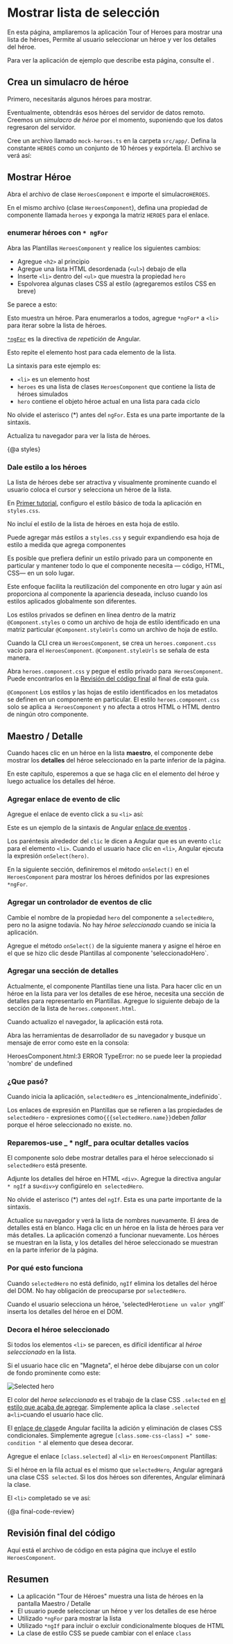 # Mostrar lista de selección

En esta página, ampliaremos la aplicación Tour of Heroes para mostrar una lista de héroes,
Permite al usuario seleccionar un héroe y ver los detalles del héroe.

<div class="alert is-helpful">

Para ver la aplicación de ejemplo que describe esta página, consulte el  <live-example></live-example>.

</div>


## Crea un simulacro de héroe

Primero, necesitarás algunos héroes para mostrar.

Eventualmente, obtendrás esos héroes del servidor de datos remoto.
Creemos un _simulacro de héroe_ por el momento, suponiendo que los datos regresaron del servidor.

Cree un archivo llamado `mock-heroes.ts` en la carpeta `src/app/`.
Defina la constante `HEROES` como un conjunto de 10 héroes y expórtela.
El archivo se verá así:

<code-example path="toh-pt2/src/app/mock-heroes.ts" header="src/app/mock-heroes.ts"></code-example>

## Mostrar Héroe

Abra el archivo de clase `HeroesComponent` e importe el simulacro`HEROES`.

<code-example path="toh-pt2/src/app/heroes/heroes.component.ts" region="import-heroes" header="src/app/heroes/heroes.component.ts (import HEROES)">
</code-example>

En el mismo archivo (clase `HeroesComponent`), defina una propiedad de componente llamada `heroes` y exponga la matriz `HEROES` para el enlace.

<code-example path="toh-pt2/src/app/heroes/heroes.component.ts" header="src/app/heroes/heroes.component.ts" region="component">
</code-example>

### enumerar héroes con `* ngFor`

Abra las Plantillas `HeroesComponent` y realice los siguientes cambios:

* Agregue `<h2>` al principio
* Agregue una lista HTML desordenada (`<ul>`) debajo de ella
* Inserte `<li>` dentro del `<ul>` que muestra la propiedad `hero`
* Espolvorea algunas clases CSS al estilo (agregaremos estilos CSS en breve)

Se parece a esto:

<code-example path="toh-pt2/src/app/heroes/heroes.component.1.html" region="list" header="heroes.component.html (heroes template)"></code-example>

Esto muestra un héroe. Para enumerarlos a todos, agregue `*ngFor*` a `<li>` para iterar sobre la lista de héroes.

<code-example path="toh-pt2/src/app/heroes/heroes.component.1.html" region="li">
</code-example>

[`*ngFor`](guide/template-syntax#ngFor) es la directiva de _repetición_ de Angular.

Esto repite el elemento host para cada elemento de la lista.

La sintaxis para este ejemplo es:

* `<li>` es un elemento host
* `heroes` es una lista de clases `HeroesComponent` que contiene la lista de héroes simulados
* `hero` contiene el objeto héroe actual en una lista para cada ciclo

<div class="alert is-important">

No olvide el asterisco (*) antes del `ngFor`. Esta es una parte importante de la sintaxis.

</div>

Actualiza tu navegador para ver la lista de héroes.

{@a styles}


### Dale estilo a los héroes

La lista de héroes debe ser atractiva y visualmente prominente cuando el usuario coloca el cursor y selecciona un héroe de la lista.

En [Primer tutorial](tutorial/toh-pt0#app-wide-styles), configuro el estilo básico de toda la aplicación en `styles.css`.

No incluí el estilo de la lista de héroes en esta hoja de estilo.

Puede agregar más estilos a `styles.css` y seguir expandiendo esa hoja de estilo a medida que agrega componentes

Es posible que prefiera definir un estilo privado para un componente en particular y mantener todo lo que el componente necesita &mdash;
código, HTML, CSS&mdash; en un solo lugar.

Este enfoque facilita la reutilización del componente en otro lugar y aún así proporciona al componente la apariencia deseada, incluso cuando los estilos aplicados globalmente son diferentes.

Los estilos privados se definen en línea dentro de la matriz `@Component.styles` o como un archivo de hoja de estilo identificado en una matriz particular `@Component.styleUrls` como un archivo de hoja de estilo.

Cuando la CLI crea un `HeroesComponent`, se crea un `heroes.component.css` vacío para el `HeroesComponent`.
`@Component.styleUrls` se señala de esta manera.

<code-example path="toh-pt2/src/app/heroes/heroes.component.ts" region="metadata"
 header="src/app/heroes/heroes.component.ts (@Component)">
</code-example>

Abra `heroes.component.css` y pegue el estilo privado para` HeroesComponent`.
Puede encontrarlos en la [Revisión del código final](#final-code-review) al final de esta guía.

<div class="alert is-important">

`@Component` Los estilos y las hojas de estilo identificados en los metadatos se definen en un componente en particular.
El estilo `heroes.component.css` solo se aplica a` HeroesComponent` y no afecta a otros HTML o HTML dentro de ningún otro componente.
</div>

## Maestro / Detalle

Cuando haces clic en un héroe en la lista **maestro**, el componente debe mostrar los **detalles** del héroe seleccionado en la parte inferior de la página.

En este capítulo, esperemos a que se haga clic en el elemento del héroe y luego actualice los detalles del héroe.

### Agregar enlace de evento de clic

Agregue el enlace de evento click a su `<li>` así:

<code-example path="toh-pt2/src/app/heroes/heroes.component.1.html" region="selectedHero-click" header="heroes.component.html (template excerpt)"></code-example>

Este es un ejemplo de la sintaxis de Angular [enlace de eventos](guide/template-syntax#event-binding) .

Los paréntesis alrededor del `clic` le dicen a Angular que es un evento `clic` para el elemento `<li>`.
Cuando el usuario hace clic en `<li>`, Angular ejecuta la expresión `onSelect(hero)`.


En la siguiente sección, definiremos el método `onSelect()` en el `HeroesComponent` para mostrar los héroes definidos por las expresiones `*ngFor`.


### Agregar un controlador de eventos de clic

Cambie el nombre de la propiedad `hero` del componente a `selectedHero`, pero no la asigne todavía.
No hay _héroe seleccionado_ cuando se inicia la aplicación.

Agregue el método `onSelect()` de la siguiente manera y asigne el héroe en el que se hizo clic desde Plantillas al componente 'seleccionadoHero`.

<code-example path="toh-pt2/src/app/heroes/heroes.component.ts" region="on-select" header="src/app/heroes/heroes.component.ts (onSelect)"></code-example>

### Agregar una sección de detalles

Actualmente, el componente Plantillas tiene una lista.
Para hacer clic en un héroe en la lista para ver los detalles de ese héroe, necesita una sección de detalles para representarlo en Plantillas.
Agregue lo siguiente debajo de la sección de la lista de `heroes.component.html`.

<code-example path="toh-pt2/src/app/heroes/heroes.component.html" region="selectedHero-details" header="heroes.component.html (selected hero details)"></code-example>

Cuando actualizo el navegador, la aplicación está rota.

Abra las herramientas de desarrollador de su navegador y busque un mensaje de error como este en la consola:

<code-example language="sh" class="code-shell">
  HeroesComponent.html:3 ERROR TypeError: no se puede leer la propiedad 'nombre' de undefined
</code-example>

### ¿Que pasó?

Cuando inicia la aplicación, `selectedHero` es _intencionalmente_indefinido`.

Los enlaces de expresión en Plantillas que se refieren a las propiedades de `selectedHero` - expresiones como` {{{selectedHero.name}} `deben _fallar_ porque el héroe seleccionado no existe. no.

### Reparemos-use _ * ngIf_ para ocultar detalles vacíos

El componente solo debe mostrar detalles para el héroe seleccionado si `selectedHero` está presente.

Adjunte los detalles del héroe en HTML `<div>`.
Agregue la directiva angular `* ngIf` a su` <div> `y configúrelo en` selectedHero`.

<div class="alert is-important">

No olvide el asterisco (*) antes del `ngIf`. Esta es una parte importante de la sintaxis.

</div>

<code-example path="toh-pt2/src/app/heroes/heroes.component.html" region="ng-if" header="src/app/heroes/heroes.component.html (*ngIf)"></code-example>

Actualice su navegador y verá la lista de nombres nuevamente.
El área de detalles está en blanco.
Haga clic en un héroe en la lista de héroes para ver más detalles.
La aplicación comenzó a funcionar nuevamente.
Los héroes se muestran en la lista, y los detalles del héroe seleccionado se muestran en la parte inferior de la página.

### Por qué esto funciona

Cuando `selectedHero` no está definido, `ngIf` elimina los detalles del héroe del DOM. No hay obligación de preocuparse por `selectedHero`.

Cuando el usuario selecciona un héroe, 'selectedHero` tiene un valor y `ngIf` inserta los detalles del héroe en el DOM.

### Decora el héroe seleccionado

Si todos los elementos `<li>` se parecen, es difícil identificar al _héroe seleccionado_ en la lista.

Si el usuario hace clic en "Magneta", el héroe debe dibujarse con un color de fondo prominente como este:

<div class="lightbox">
  <img src='generated/images/guide/toh/heroes-list-selected.png' alt="Selected hero">
</div>

El color del _heroe seleccionado_ es el trabajo de la clase CSS `.selected` en [el estilo que acaba de agregar](#styles).
Simplemente aplica la clase `.selected` a` <li> `cuando el usuario hace clic.

El [enlace de clase](guide/template-syntax#class-binding)de Angular facilita la adición y eliminación de clases CSS condicionales.
Simplemente agregue `[class.some-css-class] =" some-condition "` al elemento que desea decorar.

Agregue el enlace `[class.selected]` al `<li>` en `HeroesComponent` Plantillas:

<code-example path="toh-pt2/src/app/heroes/heroes.component.1.html" region="class-selected" header="heroes.component.html (toggle the 'selected' CSS class)"></code-example>

Si el héroe en la fila actual es el mismo que `selectedHero`, Angular agregará una clase CSS` selected`. Si los dos héroes son diferentes, Angular eliminará la clase.

El `<li>` completado se ve así:

<code-example path = "toh-pt2 / src / app / heroes / heroes.component.html" region = "li" header = "heroes.component.html (elemento de lista hero)"> </code-example>

{@a final-code-review}

## Revisión final del código

Aquí está el archivo de código en esta página que incluye el estilo `HeroesComponent`.

<code-tabs>

  <code-pane header="src/app/mock-heroes.ts" path="toh-pt2/src/app/mock-heroes.ts">
  </code-pane>
  
  <code-pane header="src/app/heroes/heroes.component.ts" path="toh-pt2/src/app/heroes/heroes.component.ts">
  </code-pane>

  <code-pane header="src/app/heroes/heroes.component.html" path="toh-pt2/src/app/heroes/heroes.component.html">
  </code-pane>

  <code-pane header="src/app/heroes/heroes.component.css" path="toh-pt2/src/app/heroes/heroes.component.css">
  </code-pane>
</code-tabs>

## Resumen

* La aplicación "Tour de Héroes" muestra una lista de héroes en la pantalla Maestro / Detalle
* El usuario puede seleccionar un héroe y ver los detalles de ese héroe
* Utilizado `*ngFor` para mostrar la lista
* Utilizado `*ngIf` para incluir o excluir condicionalmente bloques de HTML
* La clase de estilo CSS se puede cambiar con el enlace `class`
